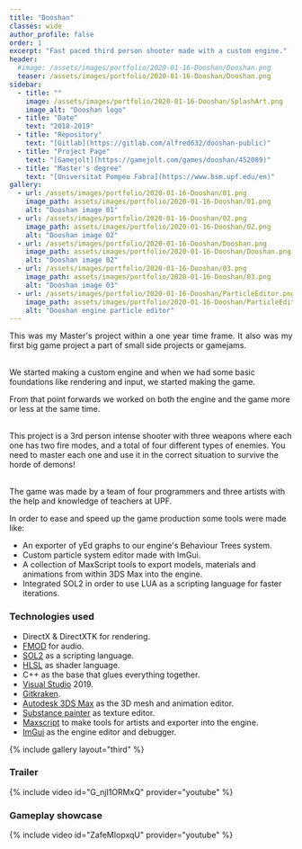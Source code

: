 ```yaml
---
title: "Dooshan"
classes: wide
author_profile: false
order: 1
excerpt: "Fast paced third person shooter made with a custom engine."
header:
  #image: /assets/images/portfolio/2020-01-16-Dooshan/Dooshan.png
  teaser: /assets/images/portfolio/2020-01-16-Dooshan/Dooshan.png
sidebar:
  - title: ""
    image: /assets/images/portfolio/2020-01-16-Dooshan/SplashArt.png
    image_alt: "Dooshan logo" 
  - title: "Date"
    text: "2018-2019"
  - title: "Repository"
    text: "[Gitlab](https://gitlab.com/alfred632/dooshan-public)"
  - title: "Project Page"
    text: "[Gamejolt](https://gamejolt.com/games/dooshan/452089)"
  - title: "Master's degree"
    text: "[Universitat Pompeu Fabra](https://www.bsm.upf.edu/en)"
gallery:
  - url: /assets/images/portfolio/2020-01-16-Dooshan/01.png
    image_path: assets/images/portfolio/2020-01-16-Dooshan/01.png
    alt: "Dooshan image 01"
  - url: /assets/images/portfolio/2020-01-16-Dooshan/02.png
    image_path: assets/images/portfolio/2020-01-16-Dooshan/02.png
    alt: "Dooshan image 02"
  - url: /assets/images/portfolio/2020-01-16-Dooshan/Dooshan.png
    image_path: assets/images/portfolio/2020-01-16-Dooshan/Dooshan.png
    alt: "Dooshan image 02"
  - url: /assets/images/portfolio/2020-01-16-Dooshan/03.png
    image_path: assets/images/portfolio/2020-01-16-Dooshan/03.png
    alt: "Dooshan image 03"
  - url: /assets/images/portfolio/2020-01-16-Dooshan/ParticleEditor.png
    image_path: assets/images/portfolio/2020-01-16-Dooshan/ParticleEditor.png
    alt: "Dooshan engine particle editor"
---
```


<p align="justify">
This was my Master's project within a one year time frame. It also was my first big game project a part of small side projects or gamejams.<br><br>

We started making a custom engine and when we had some basic foundations like rendering and input, we started making the game.<br>

From that point forwards we worked on both the engine and the game more or less at the same time.<br><br>

This project is a 3rd person intense shooter with three weapons where each one has two fire modes, and a total of four different types of enemies. You need to master each one and use it in the correct situation to survive the horde of demons!<br><br>

The game was made by a team of four programmers and three artists with the help and knowledge of teachers at UPF.  
</p>

In order to ease and speed up the game production some tools were made like:  
- An exporter of yEd graphs to our engine's Behaviour Trees system.
- Custom particle system editor made with ImGui.
- A collection of MaxScript tools to export models, materials and animations from within 3DS Max into the engine.
- Integrated SOL2 in order to use LUA as a scripting language for faster iterations.

### Technologies used
- DirectX & DirectXTK for rendering.
- [FMOD](https://www.fmod.com/) for audio.
- [SOL2](https://github.com/ThePhD/sol2) as a scripting language.
- [HLSL](https://learn.microsoft.com/en-us/windows/win32/direct3dhlsl/dx-graphics-hlsl) as shader language.
- C++ as the base that glues everything together.
- [Visual Studio](https://visualstudio.microsoft.com/) 2019.
- [Gitkraken](https://www.gitkraken.com/).
- [Autodesk 3DS Max](https://www.autodesk.com/products/3ds-max/overview) as the 3D mesh and animation editor.
- [Substance painter](https://www.adobe.com/products/substance3d/apps/painter.html) as texture editor.
- [Maxscript](https://help.autodesk.com/view/MAXDEV/2024/ENU/?guid=MAXDEV_Overview_overview_maxscript_html) to make tools for artists and exporter into the engine.
- [ImGui](https://github.com/ocornut/imgui) as the engine editor and debugger.

{% include gallery layout="third" %}
### Trailer
{% include video id="G_njI1ORMxQ" provider="youtube" %}
### Gameplay showcase
{% include video id="ZafeMIopxqU" provider="youtube" %}